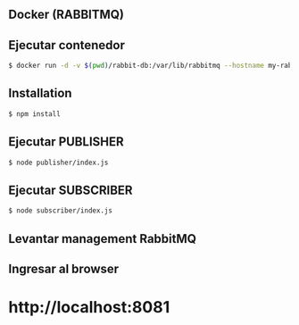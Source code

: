## Docker (RABBITMQ)

## Ejecutar contenedor
```bash
$ docker run -d -v $(pwd)/rabbit-db:/var/lib/rabbitmq --hostname my-rabbit -p 5672:5672 -p 8081:15672 --name my-rabbit rabbitmq:3-management
```
## Installation

```bash
$ npm install
```

## Ejecutar PUBLISHER
```bash
$ node publisher/index.js
```

## Ejecutar SUBSCRIBER

```bash
$ node subscriber/index.js
```


## Levantar management RabbitMQ

## Ingresar al browser
# http://localhost:8081
